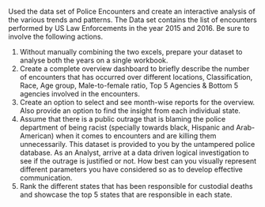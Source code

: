 Used the data set of Police Encounters and create an interactive analysis of the various trends and
patterns. The Data set contains the list of encounters performed by US Law Enforcements in the year
2015 and 2016. Be sure to involve the following actions.
1. Without manually combining the two excels, prepare your dataset to analyse both the years
on a single workbook.
2. Create a complete overview dashboard to briefly describe the number of encounters that
has occurred over different locations, Classification, Race, Age group, Male-to-female ratio,
Top 5 Agencies & Bottom 5 agencies involved in the encounters.
3. Create an option to select and see month-wise reports for the overview. Also provide an
option to find the insight from each individual state.
4. Assume that there is a public outrage that is blaming the police department of being racist
(specially towards black, Hispanic and Arab-American) when it comes to encounters and are
killing them unnecessarily. This dataset is provided to you by the untampered police
database. As an Analyst, arrive at a data driven logical investigation to see if the outrage is
justified or not. How best can you visually represent different parameters you have
considered so as to develop effective communication.
5. Rank the different states that has been responsible for custodial deaths and showcase the
top 5 states that are responsible in each state.
